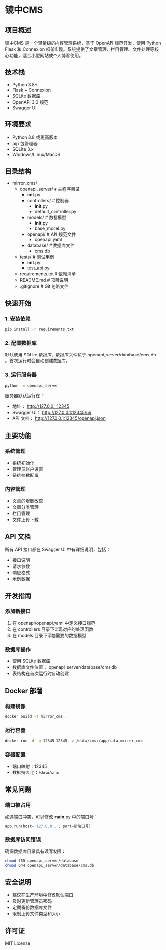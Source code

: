 # 镜中CMS

## 项目概述
镜中CMS 是一个轻量级的内容管理系统，基于 OpenAPI 规范开发，使用 Python Flask 和 Connexion 框架实现。系统提供了文章管理、栏目管理、文件处理等核心功能，适合小型网站或个人博客使用。

## 技术栈
- Python 3.8+
- Flask + Connexion
- SQLite 数据库
- OpenAPI 3.0 规范
- Swagger UI

## 环境要求
- Python 3.8 或更高版本
- pip 包管理器
- SQLite 3.x
- Windows/Linux/MacOS

## 目录结构

- mirror_cms/
  - openapi_server/            # 主程序目录
    - __init__.py
    - controllers/             # 控制器
      - __init__.py
      - default_controller.py
    - models/                  # 数据模型
      - __init__.py
      - base_model.py
    - openapi/                # API 规范文件
      - openapi.yaml
    - database/               # 数据库文件
      - cms.db
  - tests/                    # 测试用例
    - __init__.py
    - test_api.py
  - requirements.txt          # 依赖清单
  - README.md                 # 项目说明
  - .gitignore               # Git 忽略文件

## 快速开始

### 1. 安装依赖
```bash
pip install -r requirements.txt
```
### 2. 配置数据库
默认使用 SQLite 数据库，数据库文件位于 openapi_server/database/cms.db 。首次运行时会自动创建数据库。

### 3. 运行服务器
```bash
python -m openapi_server
```
服务器默认运行在：

- 地址： http://127.0.0.1:12345
- Swagger UI： http://127.0.0.1:12345/ui/
- API 文档： http://127.0.0.1:12345/openapi.json

## 主要功能
### 系统管理
- 系统初始化
- 管理员账户设置
- 系统参数配置
### 内容管理
- 文章的增删改查
- 文章分类管理
- 栏目管理
- 文件上传下载
## API 文档
所有 API 接口都在 Swagger UI 中有详细说明，包括：

- 接口说明
- 请求参数
- 响应格式
- 示例数据
## 开发指南
### 添加新接口
1. 在 openapi/openapi.yaml 中定义接口规范
2. 在 controllers 目录下实现对应的处理函数
3. 在 models 目录下添加需要的数据模型
### 数据库操作
- 使用 SQLite 数据库
- 数据库文件位置： openapi_server/database/cms.db
- 表结构在首次运行时自动创建


## Docker 部署
### 构建镜像
```bash
docker build -t mirror_cms .
 ```

### 运行容器
```bash
docker run -d -p 12345:12345 -v /data/cms:/app/data mirror_cms
 ```


### 容器配置
- 端口映射：12345
- 数据持久化：/data/cms
## 常见问题
### 端口被占用
如遇端口冲突，可以修改 __main__.py 中的端口号：

```python
app.run(host='127.0.0.1', port=新端口号)
 ```


### 数据库访问错误
确保数据库目录具有读写权限：

```bash
chmod 755 openapi_server/database
chmod 644 openapi_server/database/cms.db
 ```


## 安全说明
- 建议在生产环境中修改默认端口
- 及时更新管理员密码
- 定期备份数据库文件
- 限制上传文件类型和大小
## 许可证
MIT License

